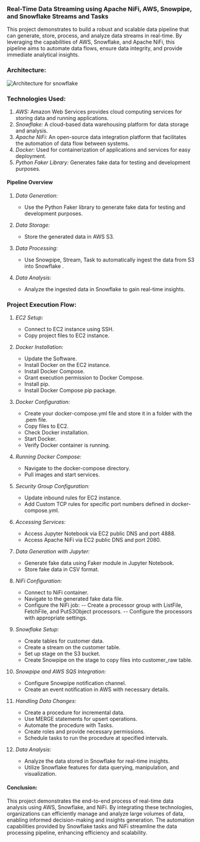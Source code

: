 
### Real-Time Data Streaming using Apache NiFi, AWS, Snowpipe, and Snowflake Streams and Tasks

This project demonstrates to build a robust and scalable data pipeline that can generate, store, process, and analyze data streams in real-time. By leveraging the capabilities of AWS, Snowflake, and Apache NiFi, this pipeline aims to automate data flows, ensure data integrity, and provide immediate analytical insights.


### Architecture:


![Architecture for snowflake](https://github.com/mythili2734/data-warehouse-snowflake-for-data-engineering/assets/158598007/f5cead9c-7681-4803-8c63-37eeae93c0fe)

### Technologies Used:

1. *AWS:*  Amazon Web Services provides cloud computing services for storing data and running applications.
2. *Snowflake:*  A cloud-based data warehousing platform for data storage and analysis.
3. *Apache NiFi:* An open-source data integration platform that facilitates the automation of data flow between systems.
4. *Docker:* Used for containerization of applications and services for easy deployment.
5. *Python Faker Library:* Generates fake data for testing and development purposes.


#### Pipeline Overview

1. *Data Generation:*
   - Use the Python Faker library to generate fake data for testing and development purposes.

2. *Data Storage:*
   - Store the generated data in AWS S3.

3. *Data Processing:*
   - Use Snowpipe, Stream, Task to automatically ingest the data from S3 into Snowflake .

4. *Data Analysis:*
   - Analyze the ingested data in Snowflake to gain real-time insights.
  

### Project Execution Flow:

1. *EC2 Setup:*
   - Connect to EC2 instance using SSH.
   - Copy project files to EC2 instance.
  
3. *Docker Installation:*
    - Update the Software.
    - Install Docker on the EC2 instance.
    - Install Docker Compose.
    - Grant execution permission to Docker Compose.
    - Install pip.
    - Install Docker Compose pip package.
  
4. *Docker Configuration:*
    - Create your docker-compose.yml file and store it in a folder with the .pem file.
    - Copy files to EC2.
    - Check Docker installation.
    - Start Docker.
    - Verify Docker container is running.
  
5. *Running Docker Compose:*
    - Navigate to the docker-compose directory.
    - Pull images and start services.

6. *Security Group Configuration:*
    - Update inbound rules for EC2 instance.
    - Add Custom TCP rules for specific port numbers defined in docker-compose.yml.
  
7. *Accessing Services:*
    - Access Jupyter Notebook via EC2 public DNS and port 4888.
    - Access Apache NiFi via EC2 public DNS and port 2080.
  
8. *Data Generation with Jupyter:*
    - Generate fake data using Faker module in Jupyter Notebook.
    - Store fake data in CSV format.

9. *NiFi Configuration:*
     - Connect to NiFi container.
     - Navigate to the generated fake data file.
     - Configure the NiFi job:
       -- Create a processor group with ListFile, FetchFile, and PutS3Object processors.
        -- Configure the processors with appropriate settings.

10. *Snowflake Setup:*
      - Create tables for customer data.
      - Create a stream on the customer table.
      - Set up stage on the S3 bucket.
      - Create Snowpipe on the stage to copy files into customer_raw table.
   
11. *Snowpipe and AWS SQS Integration:*
      - Configure Snowpipe notification channel.
      - Create an event notification in AWS with necessary details.
   
12. *Handling Data Changes:*
      - Create a procedure for incremental data.
      - Use MERGE statements for upsert operations.
      - Automate the procedure with Tasks.
      - Create roles and provide necessary permissions.
      - Schedule tasks to run the procedure at specified intervals.
   
13. *Data Analysis:*
      - Analyze the data stored in Snowflake for real-time insights.
      - Utilize Snowflake features for data querying, manipulation, and visualization.
    


#### Conclusion:

This project demonstrates the end-to-end process of real-time data analysis using AWS, Snowflake, and NiFi. By integrating these technologies, organizations can efficiently manage and analyze large volumes of data, enabling informed decision-making and insights generation. The automation capabilities provided by Snowflake tasks and NiFi streamline the data processing pipeline, enhancing efficiency and scalability.
